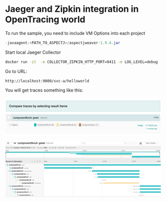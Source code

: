 # Jaeger and Zipkin integration in OpenTracing world

To run the sample, you need to include VM Options into each project

 ```java
-javaagent:<PATH_TO_ASPECTJ>/aspectjweaver-1.9.4.jar
```

Start local Jaeger Collector

```sh
docker run -it  -e COLLECTOR_ZIPKIN_HTTP_PORT=9411 -e LOG_LEVEL=debug   -p 5775:5775/udp   -p 6831:6831/udp   -p 6832:6832/udp   -p 5778:5778   -p 16686:16686   -p 14268:14268   -p 9411:9411   jaegertracing/all-in-one:1.14
```

Go to URL:

```
http://localhost:9000/svc-a/helloworld
```

You will get traces something like this:

![Image of Traces](https://github.com/ttony/jaeger-zipkin-sample/blob/master/JaegerUI.png)

![Image of Traces](https://github.com/ttony/jaeger-zipkin-sample/blob/master/JaegerUIDetail.png)
